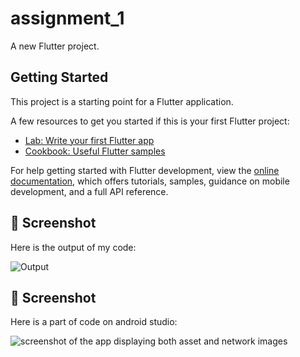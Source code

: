 # assignment_1

A new Flutter project.

## Getting Started

This project is a starting point for a Flutter application.

A few resources to get you started if this is your first Flutter project:

- [Lab: Write your first Flutter app](https://docs.flutter.dev/get-started/codelab)
- [Cookbook: Useful Flutter samples](https://docs.flutter.dev/cookbook)

For help getting started with Flutter development, view the
[online documentation](https://docs.flutter.dev/), which offers tutorials,
samples, guidance on mobile development, and a full API reference.

## 📸 Screenshot

Here is the output of my code:

![Output](https://github.com/tanmay1240/assignment_2/blob/main/Screenshot%202025-06-20%20082435.png)

## 📸 Screenshot

Here is a part of code on android studio:

![ screenshot of the app displaying both asset and network images](https://github.com/tanmay1240/assignment_2/blob/main/Screenshot%202025-06-20%20082501.png)
